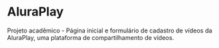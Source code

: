 # AluraPlay
Projeto acadêmico - Página inicial e formulário de cadastro de vídeos da AluraPlay, uma plataforma de compartilhamento de vídeos.
